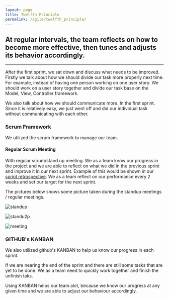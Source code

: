```yaml
---
layout: page
title: Twelfth Principle
permalink: /agile/twelfth_principle/
---
```



## At regular intervals, the team reflects on how to become more effective, then tunes and adjusts its behavior accordingly.
---


After the first sprint, we sat down and discuss what needs to be improved. Firstly we talk about how we should divide our task more properly next time. For example, instead of having one person working on one user story. We should work on a user story together and divide our task base on the Model, View, Controller framework.

We also talk about how we should communicate more. In the first sprint. Since it is relatively easy, we just went off and did our individual task without communicating with each other.

### Scrum Framework

We utilized the scrum framework to manage our team.

#### Regular Scrum Meeting
With regular scrum/stand up meeting. We as a team know our progress in the project and we are able to reflect on what we did in the previous sprint and improve it in our next sprint. Example of this would be shown in our [sprint retrospective](https://github.com/SoftEnOP/op-stats-sw602/projects). We as a team reflect on our performance every 2 weeks and set our target for the next sprint.

The pictures below shows some picture taken during the standup meetings / regular meetings.

![standup](https://softenop.github.io/individual-portfolio-19-2-iofh/photo/agile/standup.jpg)

![standu2p](https://softenop.github.io/individual-portfolio-19-2-iofh/photo/agile/standup2.jpg)

![meeting](https://softenop.github.io/individual-portfolio-19-2-iofh/photo/agile/meeting.jpg)


### GITHUB's KANBAN

We also utilized github's KANBAN to help us know our progress in each sprint. 

If we are nearing the end of the sprint and there are still some tasks that are yet to be done. We as a team need to quickly work together and finish the unfinish taks. 

Using KANBAN helps our team alot, because we know our progress at any given time and we are able to adjust our behaviour accordingly.
